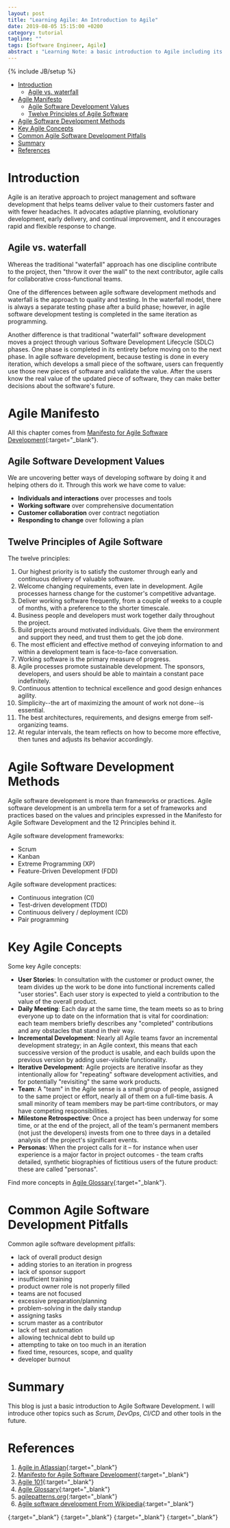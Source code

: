 ```yaml
---
layout: post
title: "Learning Agile: An Introduction to Agile"
date: 2019-08-05 15:15:00 +0200
category: tutorial
tagline: ""
tags: [Software Engineer, Agile]
abstract : "Learning Note: a basic introduction to Agile including its manifesto, concepts and methods."
---
```

{% include JB/setup %}

* [Introduction](#introduction)
    - [Agile vs. waterfall](#agile-vs-waterfall)
* [Agile Manifesto](#agile-manifesto)
    - [Agile Software Development Values](#agile-software-development-values)
    - [Twelve Principles of Agile Software](#twelve-principles-of-agile-software)
* [Agile Software Development Methods](#agile-software-development-methods)
* [Key Agile Concepts](#key-agile-concepts)
* [Common Agile Software Development Pitfalls](#common-agile-software-development-pitfalls)
* [Summary](#summary)
* [References](#references)


# Introduction

Agile is an iterative approach to project management and software development that helps teams deliver value to their customers faster and with fewer headaches.
It advocates adaptive planning, evolutionary development, early delivery, and continual improvement, and it encourages rapid and flexible response to change.

## Agile vs. waterfall

Whereas the traditional "waterfall" approach has one discipline contribute to the project, then "throw it over the wall" to the next contributor, agile calls for collaborative cross-functional teams.

One of the differences between agile software development methods and waterfall is the approach to quality and testing. In the waterfall model, there is always a separate testing phase after a build phase; however, in agile software development testing is completed in the same iteration as programming.

Another difference is that traditional "waterfall" software development moves a project through various Software Development Lifecycle (SDLC) phases. One phase is completed in its entirety before moving on to the next phase.
In agile software development, because testing is done in every iteration, which develops a small piece of the software, users can frequently use those new pieces of software and validate the value. After the users know the real value of the updated piece of software, they can make better decisions about the software's future.


# Agile Manifesto

All this chapter comes from [Manifesto for Agile Software Development](http://agilemanifesto.org/){:target="_blank"}.

## Agile Software Development Values

We are uncovering better ways of developing software by doing it and helping others do it. Through this work we have come to value:
- __Individuals and interactions__ over processes and tools
- __Working software__ over comprehensive documentation
- __Customer collaboration__ over contract negotiation
- __Responding to change__ over following a plan

## Twelve Principles of Agile Software

The twelve principles:
1.  Our highest priority is to satisfy the customer through early and continuous delivery of valuable software.
2.  Welcome changing requirements, even late in development. Agile processes harness change for the customer's competitive advantage.
3.  Deliver working software frequently, from a couple of weeks to a couple of months, with a preference to the shorter timescale.
4.  Business people and developers must work together daily throughout the project.
5.  Build projects around motivated individuals. Give them the environment and support they need, and trust them to get the job done.
6.  The most efficient and effective method of conveying information to and within a development team is face-to-face conversation.
7.  Working software is the primary measure of progress.
8.  Agile processes promote sustainable development. The sponsors, developers, and users should be able to maintain a constant pace indefinitely.
9.  Continuous attention to technical excellence and good design enhances agility.
10.  Simplicity--the art of maximizing the amount of work not done--is essential.
11.  The best architectures, requirements, and designs emerge from self-organizing teams.
12.  At regular intervals, the team reflects on how to become more effective, then tunes and adjusts its behavior accordingly.

# Agile Software Development Methods

Agile software development is more than frameworks or practices.
Agile software development is an umbrella term for a set of frameworks and practices based on the values and principles expressed in the Manifesto for Agile Software Development and the 12 Principles behind it.

Agile software development frameworks:
- Scrum
- Kanban
- Extreme Programming (XP)
- Feature-Driven Development (FDD)

Agile software development practices:
- Continuous integration (CI)
- Test-driven development (TDD)
- Continuous delivery / deployment (CD)
- Pair programming


# Key Agile Concepts

Some key Agile concepts:
- __User Stories__: In consultation with the customer or product owner, the team divides up the work to be done into functional increments called "user stories". Each user story is expected to yield a contribution to the value of the overall product.
- __Daily Meeting__: Each day at the same time, the team meets so as to bring everyone up to date on the information that is vital for coordination: each team members briefly describes any "completed" contributions and any obstacles that stand in their way. 
- __Incremental Development__: Nearly all Agile teams favor an incremental development strategy; in an Agile context, this means that each successive version of the product is usable, and each builds upon the previous version by adding user-visible functionality.
- __Iterative Development__: Agile projects are iterative insofar as they intentionally allow for "repeating" software development activities, and for potentially "revisiting" the same work products.
- __Team__: A "team" in the Agile sense is a small group of people, assigned to the same project or effort, nearly all of them on a full-time basis. A small minority of team members may be part-time contributors, or may have competing responsibilities.
- __Milestone Retrospective__: Once a project has been underway for some time, or at the end of the project, all of the team's permanent members (not just the developers) invests from one to three days in a detailed analysis of the project's significant events.
- __Personas__: When the project calls for it – for instance when user experience is a major factor in project outcomes - the team crafts detailed, synthetic biographies of fictitious users of the future product: these are called "personas".

Find more concepts in [Agile Glossary](https://www.agilealliance.org/agile101/agile-glossary/){:target="_blank"}.


# Common Agile Software Development Pitfalls

Common agile software development pitfalls:
- lack of overall product design
- adding stories to an iteration in progress
- lack of sponsor support
- insufficient training
- product owner role is not properly filled
- teams are not focused
- excessive preparation/planning
- problem-solving in the daily standup
- assigning tasks
- scrum master as a contributor
- lack of test automation
- allowing technical debt to build up
- attempting to take on too much in an iteration
- fixed time, resources, scope, and quality
- developer burnout


# Summary

This blog is just a basic introduction to Agile Software Development.
I will introduce other topics such as _Scrum_, _DevOps_, _CI/CD_ and other tools in the future.


# References

1. [Agile in Atlassian](https://www.atlassian.com/agile){:target="_blank"}
2. [Manifesto for Agile Software Development](http://agilemanifesto.org/){:target="_blank"}
3. [Agile 101](https://www.agilealliance.org/agile101/){:target="_blank"}
4. [Agile Glossary](https://www.agilealliance.org/agile101/agile-glossary/){:target="_blank"}
5. [agilepatterns.org](https://sites.google.com/site/agilepatterns/){:target="_blank"}
6. [Agile software development From Wikipedia](https://en.wikipedia.org/wiki/Agile_software_development){:target="_blank"}




[](){:target="_blank"}
[](){:target="_blank"}
[](){:target="_blank"}
[](){:target="_blank"}
